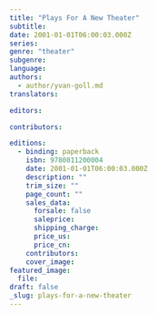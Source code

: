 ```yaml
---
title: "Plays For A New Theater"
subtitle:
date: 2001-01-01T06:00:03.000Z
series:
genre: "theater"
subgenre:
language:
authors:
  - author/yvan-goll.md
translators:

editors:

contributors:

editions:
  - binding: paperback
    isbn: 9780811200004
    date: 2001-01-01T06:00:03.000Z
    description: ""
    trim_size: ""
    page_count: ""
    sales_data:
      forsale: false
      saleprice:
      shipping_charge:
      price_us:
      price_cn:
    contributors:
    cover_image: 
featured_image:
  file:
draft: false
_slug: plays-for-a-new-theater
---
```


